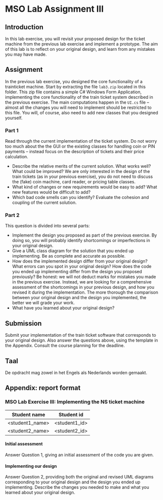 # MSO Lab Assignment III

## Introduction
In this lab exercise, you will revisit your proposed design for the ticket machine from the previous lab exercise and implement a prototype. The aim of this lab is to reflect on your original design, and learn from any mistakes you may have made.

## Assignment

In the previous lab exercise, you designed the core functionality of a trainticket machine. Start by extracting the file `lab3.zip` located in this folder. This zip file contains a simple C# Windows Form Application, implementing the core functionality of the train ticket system described in the previous exercise. The main computations happen in the `UI.cs` file – almost all the changes you will need to implement should be restricted to this file. You will, of course, also need to add new classes that you designed yourself.

### Part 1

Read through the current implementation of the ticket system. Do not worry too much about the the GUI or the existing classes for handling coin or PIN payments – instead focus on the description of tickets and their price calculation.
- Describe the relative merits of the current solution. What works well? What could be improved? We are only interested in the design of the train tickets (as in your previous exercise), you do not need to discuss the (fake) coin machine, card reader,
or pricing table classes.
- What kind of changes or new requirements would be easy to add? What new features would be difficult to add?
- Which bad code smells can you identify? Evaluate the cohesion and coupling of the current solution.

### Part 2

This question is divided into several parts:

- Implement the design you proposed as part of the previous exercise. By doing so, you will probably identify shortcomings or imperfections in your original design.
- Give a UML class diagram for the solution that you ended up implementing. Be as complete and accurate as possible.
- How does the implemented design differ from your original design? What errors can you spot in your original design? How does the code you ended up implementing differ from the design you proposed previously? Be honest: we will not deduct marks for mistakes you made in the previous exercise. Instead, we are
looking for a comprehensive assessment of the shortcomings in your previous design, and how you revised it during the implementation. The more thorough the comparison between your original design and the design you implemented, the better we will grade your work.
- What have you learned about your original design?

## Submission
Submit your implementation of the train ticket software that corresponds to your original design. Also answer the questions above, using the template in the Appendix. Consult the course planning for the deadline.

## Taal
De opdracht mag zowel in het Engels als Nederlands worden gemaakt.

## Appendix: report format

### MSO Lab Exercise III: Implementing the NS ticket machine

| Student name    | Student id    |
|-----------------|---------------|
| <student1_name> | <student1_id> |
| <student2_name> | <student2_id> |

#### Initial assessment
Answer Question 1, giving an initial assessment of the code you are given.
#### Implementing our design
Answer Question 2, providing both the original and revised UML diagrams corresponding to your original design and the design you ended up implementing. Describe the changes you needed to make and what you learned about your original design.